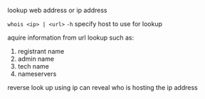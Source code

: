 
lookup web address or ip address

`whois <ip> | <url>`
	`-h` specify host to use for lookup

aquire information from url lookup such as:
1. registrant name
2. admin name
3. tech name
4. nameservers

reverse look up using ip can reveal who is hosting the ip address